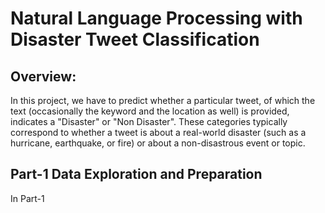 # Natural Language Processing with Disaster Tweet Classification

## Overview:
In this project, we have to predict whether a particular tweet, of which the text (occasionally the keyword and the location as well) is provided, indicates a  "Disaster" or "Non Disaster".
These categories typically correspond to whether a tweet is about a real-world disaster (such as a hurricane, earthquake, or fire) or about a non-disastrous event or topic.

## Part-1 Data Exploration and Preparation
In Part-1 
